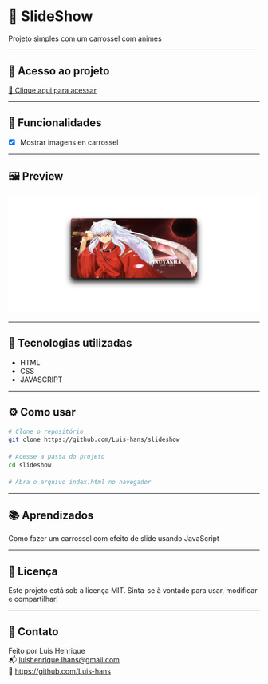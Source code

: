 # 📌 SlideShow

Projeto simples com um carrossel com animes

---

## 🔗 Acesso ao projeto

[🔗 Clique aqui para acessar](https://luis-hans.github.io/SlideShow/)

---

## 🎯 Funcionalidades

- [x] Mostrar imagens en carrossel

---

## 🖼️ Preview

![Screenshot do projeto](./img/screanshot.jpg)

---

## 🚀 Tecnologias utilizadas

- HTML
- CSS
- JAVASCRIPT

---

## ⚙️ Como usar

```bash
# Clone o repositório
git clone https://github.com/Luis-hans/slideshow

# Acesse a pasta do projeto
cd slideshow

# Abra o arquivo index.html no navegador
```

---

## 📚 Aprendizados

Como fazer um carrossel com efeito de slide usando JavaScript

---

## 🧾 Licença

Este projeto está sob a licença MIT. Sinta-se à vontade para usar, modificar e compartilhar!

---

## 🤝 Contato

Feito por Luís Henrique  
📬 luishenrique.lhans@gmail.com  
🐙 https://github.com/Luis-hans
